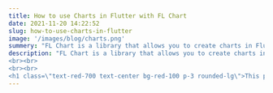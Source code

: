 ```yaml
---
title: How to use Charts in Flutter with FL Chart
date: 2021-11-20 14:22:52
slug: how-to-use-charts-in-flutter
image: '/images/blog/charts.png'
summery: "FL Chart is a library that allows you to create charts in Flutter."
description: "FL Chart is a library that allows you to create charts in Flutter.
<br><br>
<br><br>
<h1 class=\"text-red-700 text-center bg-red-100 p-3 rounded-lg\">This post will be updated soon.</h1>"
---
```



